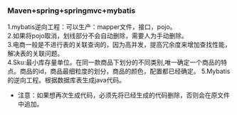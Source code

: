 ### Maven+spring+springmvc+mybatis
1.mybatis逆向工程：可以生产：mapper文件，接口，pojo。  
2.如果将pojo取消，划线部分不会自动删除，需要人为手动删除。  
3.电商一般是不进行表的关联查询的，因为高并发，提高冗余度来增加查找性能，解决表的关联问题。  
4.Sku:最小库存量单位。在同一款商品下划分的不同类别,唯一确定一个商品的特点。商品的id，商品最细粒度的划分，商品的颜色，配置都已经确定。
5.Mybatis的逆向工程。根据数据库表生成java代码。  
* 注意：如果想再次生成代码，必须先将已经生成的代码删除，否则会在原文件中追加。
